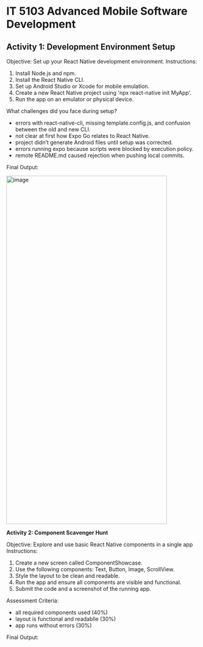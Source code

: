 # IT 5103 Advanced Mobile Software Development

## Activity 1: Development Environment Setup

Objective: Set up your React Native development environment.
Instructions:
1. Install Node.js and npm.
2. Install the React Native CLI.
3. Set up Android Studio or Xcode for mobile emulation.
4. Create a new React Native project using 'npx react-native init MyApp'.
5. Run the app on an emulator or physical device.

What challenges did you face during setup?
- errors with react-native-cli, missing template.config.js, and confusion between the old and new CLI.
- not clear at first how Expo Go relates to React Native.
- project didn’t generate Android files until setup was corrected.
- errors running expo because scripts were blocked by execution policy.
- remote README.md caused rejection when pushing local commits.

Final Output:

<img width="421" height="912" alt="image" src="https://github.com/user-attachments/assets/d3f57588-a0be-4324-ab02-baa62d27af51" />

**Activity 2: Component Scavenger Hunt**

Objective: Explore and use basic React Native components in a single app
Instructions: 
1. Create a new screen called ComponentShowcase.
2. Use the following components: Text, Button, Image, ScrollView.
3. Style the layout to be clean and readable.
4. Run the app and ensure all components are visible and functional.
5. Submit the code and a screenshot of the running app.

Assessment Criteria:
- all required components used (40%)
- layout is functional and readablle (30%)
- app runs without errors (30%)

Final Output:


